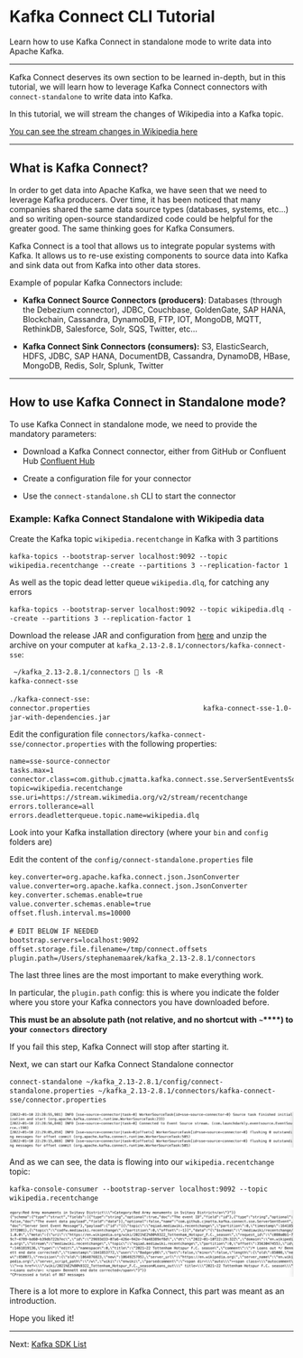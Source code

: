 Kafka Connect CLI Tutorial
==========================

Learn how to use Kafka Connect in standalone mode to write data into Apache Kafka.

* * *

Kafka Connect deserves its own section to be learned in-depth, but in this tutorial, we will learn how to leverage Kafka Connect connectors with `connect-standalone` to write data into Kafka.

In this tutorial, we will stream the changes of Wikipedia into a Kafka topic.

[You can see the stream changes in Wikipedia here](https://stream.wikimedia.org/v2/stream/recentchange)

* * *

What is Kafka Connect?
----------------------

[](#What-is-Kafka-Connect?-0)

In order to get data into Apache Kafka, we have seen that we need to leverage Kafka producers. Over time, it has been noticed that many companies shared the same data source types (databases, systems, etc...) and so writing open-source standardized code could be helpful for the greater good. The same thinking goes for Kafka Consumers.

Kafka Connect is a tool that allows us to integrate popular systems with Kafka. It allows us to re-use existing components to source data into Kafka and sink data out from Kafka into other data stores.

Example of popular Kafka Connectors include:

*   **Kafka Connect Source Connectors (producers)**: Databases (through the Debezium connector), JDBC, Couchbase, GoldenGate, SAP HANA, Blockchain, Cassandra, DynamoDB, FTP, IOT, MongoDB, MQTT, RethinkDB, Salesforce, Solr, SQS, Twitter, etc…
    
*   **Kafka Connect Sink Connectors (consumers):** S3, ElasticSearch, HDFS, JDBC, SAP HANA, DocumentDB, Cassandra, DynamoDB, HBase, MongoDB, Redis, Solr, Splunk, Twitter
    

* * *

How to use Kafka Connect in Standalone mode?
--------------------------------------------

[](#How-to-use-Kafka-Connect-in-Standalone-mode?-1)

To use Kafka Connect in standalone mode, we need to provide the mandatory parameters:

*   Download a Kafka Connect connector, either from GitHub or Confluent Hub [Confluent Hub](https://www.confluent.io/hub/)
    
*   Create a configuration file for your connector
    
*   Use the `connect-standalone.sh` CLI to start the connector
    

### Example: Kafka Connect Standalone with Wikipedia data

[](#Example:-Kafka-Connect-Standalone-with-Wikipedia-data-0)

Create the Kafka topic `wikipedia.recentchange` in Kafka with 3 partitions

```
kafka-topics --bootstrap-server localhost:9092 --topic wikipedia.recentchange --create --partitions 3 --replication-factor 1
```

As well as the topic dead letter queue `wikipedia.dlq`, for catching any errors

```
kafka-topics --bootstrap-server localhost:9092 --topic wikipedia.dlq --create --partitions 3 --replication-factor 1
```

Download the release JAR and configuration from [here](https://github.com/simplesteph/kafka-connect-sse/releases/download/v1.0/kafka-connect-sse.zip) and unzip the archive on your computer at `kafka_2.13-2.8.1/connectors/kafka-connect-sse`:

```
 ~/kafka_2.13-2.8.1/connectors  ls -R
kafka-connect-sse

./kafka-connect-sse:
connector.properties                            kafka-connect-sse-1.0-jar-with-dependencies.jar
```

Edit the configuration file `connectors/kafka-connect-sse/connector.properties` with the following properties:

```
name=sse-source-connector
tasks.max=1
connector.class=com.github.cjmatta.kafka.connect.sse.ServerSentEventsSourceConnector
topic=wikipedia.recentchange
sse.uri=https://stream.wikimedia.org/v2/stream/recentchange
errors.tollerance=all
errors.deadletterqueue.topic.name=wikipedia.dlq
```

Look into your Kafka installation directory (where your `bin` and `config` folders are)

Edit the content of the `config/connect-standalone.properties` file

```
key.converter=org.apache.kafka.connect.json.JsonConverter
value.converter=org.apache.kafka.connect.json.JsonConverter
key.converter.schemas.enable=true
value.converter.schemas.enable=true
offset.flush.interval.ms=10000

# EDIT BELOW IF NEEDED
bootstrap.servers=localhost:9092
offset.storage.file.filename=/tmp/connect.offsets
plugin.path=/Users/stephanemaarek/kafka_2.13-2.8.1/connectors
```

The last three lines are the most important to make everything work.

In particular, the `plugin.path` config: this is where you indicate the folder where you store your Kafka connectors you have downloaded before.

**This must be an absolute path (not relative, and no shortcut with** **`~`****) to your** **`connectors`** **directory**

If you fail this step, Kafka Connect will stop after starting it.

Next, we can start our Kafka Connect Standalone connector

```
connect-standalone ~/kafka_2.13-2.8.1/config/connect-standalone.properties ~/kafka_2.13-2.8.1/connectors/kafka-connect-sse/connector.properties
```

![Screenshot showing the process for starting your Kafka Connect Standalone Connector via CLI](../static/images/image__38_.webp "Starting Kafka Connect Standalone Connector")

And as we can see, the data is flowing into our `wikipedia.recentchange` topic:

```
kafka-console-consumer --bootstrap-server localhost:9092 --topic wikipedia.recentchange
```

![Screenshot showing the wikipedia data flowing into the Kafka Topic via the standalone Kafka Connect connector started via the CLI.](../static/images/image__39_.webp "Data Flowing into Kafka Topic via Kafka Connect Standalone Connector")

There is a lot more to explore in Kafka Connect, this part was meant as an introduction.

Hope you liked it!

---
Next: [Kafka SDK List](https://github.com/AbdoMusk/Apache-Kafka/blob/main/4-%20Kafka%20Programming%20Tutorials/Kafka%20SDK%20List.md)